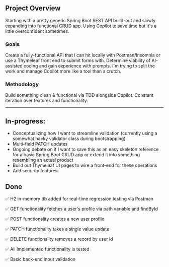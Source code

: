 ## Project Overview

Starting with a pretty generic Spring Boot REST API build-out and slowly expanding into functional CRUD app. Using Copilot to save time but it's a little overconfident sometimes.

### Goals

Create a fully-functional API that I can hit locally with Postman/Insomnia or use a Thymeleaf front end to submit forms with. Determine viability of AI-assisted coding and gain experience with prompts. I'm trying to split the work and manage Copilot more like a tool than a crutch.

### Methodology

Build something clean & functional via TDD alongside Copilot. Constant iteration over features and functionality.

---------------------------------------------------------------------------------------------------------------------------------------------------------------------

## In-progress:
- Conceptualizing how I want to streamline validation (currently using a somewhat hacky validator class during bootstrapping)
- Multi-field PATCH updates
- Ongoing debate on if I want to save this as an easy skeleton reference for a basic Spring Boot CRUD app or extend it into something resembling an actual product
- Build out Thymeleaf UI pages to wire a front-end for these operations
- Add security features


## Done
✅ H2 in-memory db added for real-time regression testing via Postman

✅ GET functionality fetches a user's profile via path variable and findById

✅ POST functionality creates a new user profile

✅ PATCH functionality takes a single value update

✅ DELETE functionality removes a record by user id

✅ All implemented functionality is tested

✅ Basic back-end input validation
